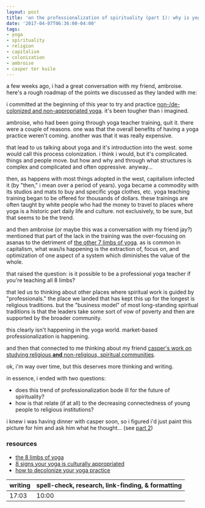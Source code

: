 ```yaml
---
layout: post
title: 'on the professionalization of spirituality (part 1): why is yoga training so expensive?'
date: '2017-04-07T06:36:00-04:00'
tags:
- yoga
- spirituality
- religion
- capitalism
- colonization
- ambroise
- casper ter kuile
--- 
```


a few weeks ago, i had a great conversation with my friend, ambroise. here's a rough roadmap of the points we discussed as they landed with me: 

i committed at the beginning of this year to try and practice [non-/de-colonized and non-appropriated yoga](http://everydayfeminism.com/2016/05/yoga-cultural-appropriation/). it's been tougher than i imagined. 

ambroise, who had been going through yoga teacher training, quit it. there were a couple of reasons. one was that the overall benefits of having a yoga practice weren't coming. another was that it was really expensive. 

that lead to us talking about yoga and it's introduction into the west. some would call this process colonization. i think i would, but it's complicated. things and people move. but how and why and through what structures is complex and complicated and often oppressive. anyway...

then, as happens with most things adopted in the west, capitalism infected it (by "then," i mean over a period of years). yoga became a commodity with its studios and mats to buy and specific yoga clothes, etc. yoga teaching training began to be offered for thousands of dollars. these trainings are often taught by white people who had the money to travel to places where yoga is a historic part daily life and culture. not exclusively, to be sure, but that seems to be the trend. 

and then ambroise (or maybe this was a conversation with my friend jay?) mentioned that part of the lack in the training was the over-focusing on asanas to the detriment of [the other 7 limbs of yoga](http://www.yogajournal.com/article/beginners/the-eight-limbs/). as is common in capitalism, what was/is happening is the extraction of, focus on, and optimization of one aspect of a system which diminishes the value of the whole. 

that raised the question: is it possible to be a professional yoga teacher if you're teaching all 8 limbs? 

that led us to thinking about other places where spiritual work is guided by "professionals." the place we landed that has kept this up for the longest is religious traditions. but the "business model" of most long-standing spiritual traditions is that the leaders take some sort of vow of poverty and then are supported by the broader community. 

this clearly isn't happening in the yoga world. market-based professionalization is happening. 

and then that connected to me thinking about my friend [casper's work on studying religious **and** non-religious, spiritual communities](http://howwegather.org/).

ok, i'm way over time, but this deserves more thinking and writing. 

in essence, i ended with two questions:

* does this trend of professionalization bode ill for the future of spirituality?
* how is that relate (if at all) to the decreasing connectedness of young people to religious institutions?

i knew i was having dinner with casper soon, so i figured i'd just paint this picture for him and ask him what he thought... (see [part 2](2017/04/09/on-the-professionalization-of-spirituality-part-2/))

### resources

* [the 8 limbs of yoga](http://www.yogajournal.com/article/beginners/the-eight-limbs/)
* [8 signs your yoga is culturally appropriated](http://everydayfeminism.com/2016/05/yoga-cultural-appropriation/)
* [how to decolonize your yoga practice](http://www.decolonizingyoga.com/decolonize-yoga-practice/)

<table>
	<thead>
		<tr>
			<th>writing</th>
			<th>spell-check, research, link-finding, & formatting</th>
		</tr>
	</thead>
	<tbody>
		<tr>
			<td>17:03</td>
			<td>10:00</td>
		</tr>
	</tbody>
</table>